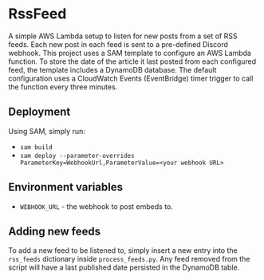 # RssFeed

A simple AWS Lambda setup to listen for new posts from a set of RSS feeds. Each new  post in each feed is sent to a pre-defined Discord webhook. This project uses a SAM template to configure an AWS Lambda function. To store the date of the article it last posted from each configured feed, the template includes a DynamoDB database. The default configuration uses a CloudWatch Events (EventBridge) timer trigger to call the function every three minutes.

## Deployment

Using SAM, simply run:

- `sam build`
- `sam deploy --parameter-overrides ParameterKey=WebhookUrl,ParameterValue=<your webhook URL>` 

## Environment variables

- `WEBHOOK_URL` - the webhook to post embeds to.

## Adding new feeds
To add a new feed to be listened to, simply insert a new entry into the `rss_feeds` dictionary inside `process_feeds.py`. Any feed removed from the script will have a last published date persisted in the DynamoDB table.
